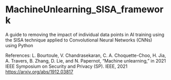 # MachineUnlearning_SISA_framework
A guide to removing the impact of individual data points in AI training using the SISA technique applied to Convolutional Neural Networks (CNNs) using Python

References: 
L. Bourtoule, V. Chandrasekaran, C. A. Choquette-Choo, H. Jia, A. Travers, B. Zhang, D. Lie, and N. Papernot, “Machine unlearning,” in 2021 IEEE Symposium on Security and Privacy (SP). IEEE, 2021
https://arxiv.org/abs/1912.03817

